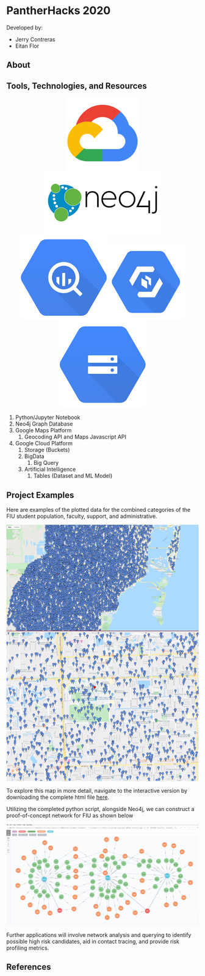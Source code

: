 # PantherHacks 2020

Developed by: 
- Jerry Contreras
- Eitan Flor

## About

## Tools, Technologies, and Resources

<p align="center">

<img src="https://github.com/eitanflor/pantherhacks/blob/master/Static%20Files/Google%20Resources/cloud.png">
<img src="https://github.com/eitanflor/pantherhacks/blob/master/Static%20Files/Google%20Resources/neo4j.png">
<br>  
<img src="https://github.com/eitanflor/pantherhacks/blob/master/Static%20Files/Google%20Resources/bigquery.png">
<img src="https://github.com/eitanflor/pantherhacks/blob/master/Static%20Files/Google%20Resources/automl.jpg">
<img src="https://github.com/eitanflor/pantherhacks/blob/master/Static%20Files/Google%20Resources/storage.png">

</p>

1. Python/Jupyter Notebook
1. Neo4j Graph Database
1. Google Maps Platform
    1. Geocoding API and Maps Javascript API
1. Google Cloud Platform
   1. Storage (Buckets)
   1. BigData
      1. Big Query
   1. Artificial Intelligence
      1. Tables (Dataset and ML Model) 

## Project Examples

Here are examples of the plotted data for the combined categories of the FIU student population, faculty, support, and administrative. 

![Map Image 1](https://github.com/eitanflor/pantherhacks/blob/master/Static%20Files/Zoomed-Out-Focus.JPG)
![Map Image 2](https://github.com/eitanflor/pantherhacks/blob/master/Static%20Files/FIU-MMC-Focus.JPG)

To explore this map in more detail, navigate to the interactive version by downloading the complete html file [here](https://github.com/eitanflor/pantherhacks/blob/master/Static%20Files/map.html).

Utilizing the completed python script, alongside Neo4j, we can construct a proof-of-concept network for FIU as shown below 

![Neo4j Network](https://github.com/eitanflor/pantherhacks/blob/master/Static%20Files/neo4j.png)

Further applications will involve network analysis and querying to identify possible high risk candidates, aid in contact tracing, and provide risk profiling metrics.  

## References


